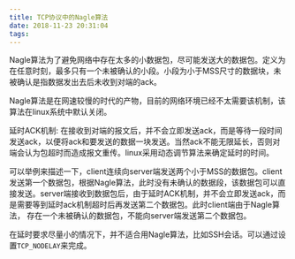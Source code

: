 ```yaml
---
title: TCP协议中的Nagle算法
date: 2018-11-23 20:31:04
tags:
---
```



Nagle算法为了避免网络中存在太多的小数据包，尽可能发送大的数据包。定义为在任意时刻，最多只有一个未被确认的小段。小段为小于MSS尺寸的数据块，未被确认是指数据发出去后未收到对端的ack。

Nagle算法是在网速较慢的时代的产物，目前的网络环境已经不太需要该机制，该算法在linux系统中默认关闭。

延时ACK机制: 在接收到对端的报文后，并不会立即发送ack，而是等待一段时间发送ack，以便将ack和要发送的数据一块发送。当然ack不能无限延长，否则对端会认为包超时而造成报文重传。linux采用动态调节算法来确定延时的时间。

可以举例来描述一下，client连续向server端发送两个小于MSS的数据包。client发送第一个数据包，根据Nagle算法，此时没有未确认的数据段，该数据包可以直接发送。server端接收到数据包后，由于延时ACK机制，并不会立即发送ack，而是需要等到延时ack机制超时后再发送第二个数据包。此时client端由于Nagle算法， 存在一个未被确认的数据包，不能向server端发送第二个数据包。

在延时要求尽量小的情况下，并不适合用Nagle算法，比如SSH会话。可以通过设置`TCP_NODELAY`来完成。
